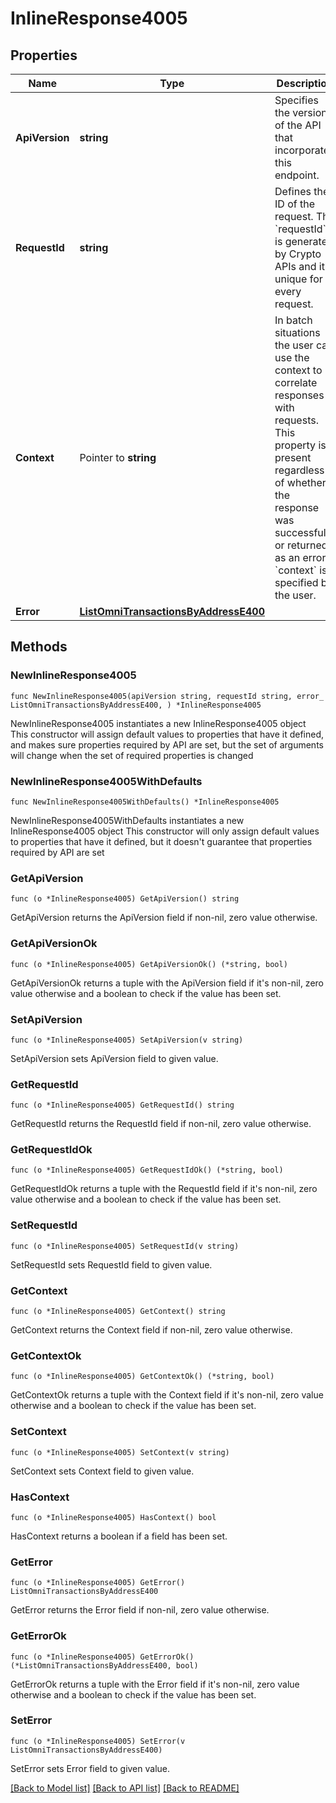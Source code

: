 # InlineResponse4005

## Properties

Name | Type | Description | Notes
------------ | ------------- | ------------- | -------------
**ApiVersion** | **string** | Specifies the version of the API that incorporates this endpoint. | 
**RequestId** | **string** | Defines the ID of the request. The &#x60;requestId&#x60; is generated by Crypto APIs and it&#39;s unique for every request. | 
**Context** | Pointer to **string** | In batch situations the user can use the context to correlate responses with requests. This property is present regardless of whether the response was successful or returned as an error. &#x60;context&#x60; is specified by the user. | [optional] 
**Error** | [**ListOmniTransactionsByAddressE400**](ListOmniTransactionsByAddressE400.md) |  | 

## Methods

### NewInlineResponse4005

`func NewInlineResponse4005(apiVersion string, requestId string, error_ ListOmniTransactionsByAddressE400, ) *InlineResponse4005`

NewInlineResponse4005 instantiates a new InlineResponse4005 object
This constructor will assign default values to properties that have it defined,
and makes sure properties required by API are set, but the set of arguments
will change when the set of required properties is changed

### NewInlineResponse4005WithDefaults

`func NewInlineResponse4005WithDefaults() *InlineResponse4005`

NewInlineResponse4005WithDefaults instantiates a new InlineResponse4005 object
This constructor will only assign default values to properties that have it defined,
but it doesn't guarantee that properties required by API are set

### GetApiVersion

`func (o *InlineResponse4005) GetApiVersion() string`

GetApiVersion returns the ApiVersion field if non-nil, zero value otherwise.

### GetApiVersionOk

`func (o *InlineResponse4005) GetApiVersionOk() (*string, bool)`

GetApiVersionOk returns a tuple with the ApiVersion field if it's non-nil, zero value otherwise
and a boolean to check if the value has been set.

### SetApiVersion

`func (o *InlineResponse4005) SetApiVersion(v string)`

SetApiVersion sets ApiVersion field to given value.


### GetRequestId

`func (o *InlineResponse4005) GetRequestId() string`

GetRequestId returns the RequestId field if non-nil, zero value otherwise.

### GetRequestIdOk

`func (o *InlineResponse4005) GetRequestIdOk() (*string, bool)`

GetRequestIdOk returns a tuple with the RequestId field if it's non-nil, zero value otherwise
and a boolean to check if the value has been set.

### SetRequestId

`func (o *InlineResponse4005) SetRequestId(v string)`

SetRequestId sets RequestId field to given value.


### GetContext

`func (o *InlineResponse4005) GetContext() string`

GetContext returns the Context field if non-nil, zero value otherwise.

### GetContextOk

`func (o *InlineResponse4005) GetContextOk() (*string, bool)`

GetContextOk returns a tuple with the Context field if it's non-nil, zero value otherwise
and a boolean to check if the value has been set.

### SetContext

`func (o *InlineResponse4005) SetContext(v string)`

SetContext sets Context field to given value.

### HasContext

`func (o *InlineResponse4005) HasContext() bool`

HasContext returns a boolean if a field has been set.

### GetError

`func (o *InlineResponse4005) GetError() ListOmniTransactionsByAddressE400`

GetError returns the Error field if non-nil, zero value otherwise.

### GetErrorOk

`func (o *InlineResponse4005) GetErrorOk() (*ListOmniTransactionsByAddressE400, bool)`

GetErrorOk returns a tuple with the Error field if it's non-nil, zero value otherwise
and a boolean to check if the value has been set.

### SetError

`func (o *InlineResponse4005) SetError(v ListOmniTransactionsByAddressE400)`

SetError sets Error field to given value.



[[Back to Model list]](../README.md#documentation-for-models) [[Back to API list]](../README.md#documentation-for-api-endpoints) [[Back to README]](../README.md)


